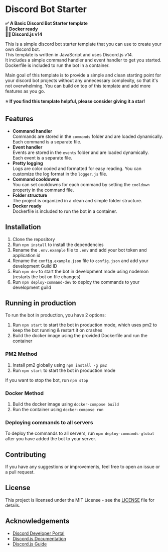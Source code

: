 # Discord Bot Starter

**✅ A Basic Discord Bot Starter template\
🐳 Docker ready\
🧑‍🚀 Discord.js v14**

This is a simple discord bot starter template that you can use to create your own discord bot.\
This template is written in JavaScript and uses Discord.js v14.\
It includes a simple command handler and event handler to get you started.\
Dockerfile is included to run the bot in a container.

Main goal of this template is to provide a simple and clean starting point for your discord bot projects without any unnecessary complexity, so that it's not overwhelming. You can build on top of this template and add more features as you go.

**⭐ If you find this template helpful, please consider giving it a star!**

## Features

- **Command handler**\
   Commands are stored in the `commands` folder and are loaded dynamically.\
   Each command is a separate file.
- **Event handler**\
   Events are stored in the `events` folder and are loaded dynamically.\
   Each event is a separate file.
- **Pretty logging**\
   Logs are color coded and formatted for easy reading. You can customize the log format in the `logger.js` file.
- **Command cooldowns**\
   You can set cooldowns for each command by setting the `cooldown` property in the command file.
- **Folder structure**\
   The project is organized in a clean and simple folder structure.
- **Docker ready**\
   Dockerfile is included to run the bot in a container.

## Installation

1. Clone the repository
2. Run `npm install` to install the dependencies
3. Rename the `.env.example` file to `.env` and add your bot token and application id
4. Rename the `config.example.json` file to `config.json` and add your development Guild ID
5. Run `npm dev` to start the bot in development mode using nodemon (restarts the bot on file changes)
6. Run `npm deploy-command-dev` to deploy the commands to your development guild

## Running in production

To run the bot in production, you have 2 options:

1. Run `npm start` to start the bot in production mode, which uses pm2 to keep the bot running & restart it on crashes
2. Build the docker image using the provided Dockerfile and run the container

### PM2 Method

1. Install pm2 globally using `npm install -g pm2`
2. Run `npm start` to start the bot in production mode

If you want to stop the bot, run `npm stop`

### Docker Method

1. Build the docker image using `docker-compose build`
2. Run the container using `docker-compose run`

### Deploying commands to all servers

To deploy the commands to all servers, run `npm deploy-commands-global` after you have added the bot to your server.

## Contributing

If you have any suggestions or improvements, feel free to open an issue or a pull request.

## License

This project is licensed under the MIT License - see the [LICENSE](LICENSE) file for details.

## Acknowledgements

- [Discord Developer Portal](https://discord.com/developers/applications)
- [Discord.js Documentation](https://discord.js.org/docs)
- [Discord.js Guide](https://discordjs.guide/)
